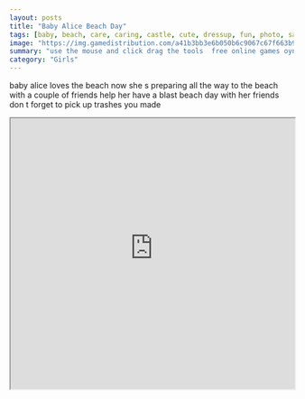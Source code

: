 ```yaml
---
layout: posts
title: "Baby Alice Beach Day"
tags: [baby, beach, care, caring, castle, cute, dressup, fun, photo, sand, free, online, games, oyna, game, free, games, play, play, games]
image: "https://img.gamedistribution.com/a41b3bb3e6b050b6c9067c67f663b915.jpg"
summary: "use the mouse and click drag the tools  free online games oyna game free games play play games"
category: "Girls"
---
```


baby alice loves the beach now she s preparing all the way to the beach with a couple of friends help her have a blast beach day with her friends don t forget to pick up trashes you made

<iframe width="100%" height="480px;" src="https://flash.gamedistribution.com?game=a41b3bb3e6b050b6c9067c67f663b915"></iframe>